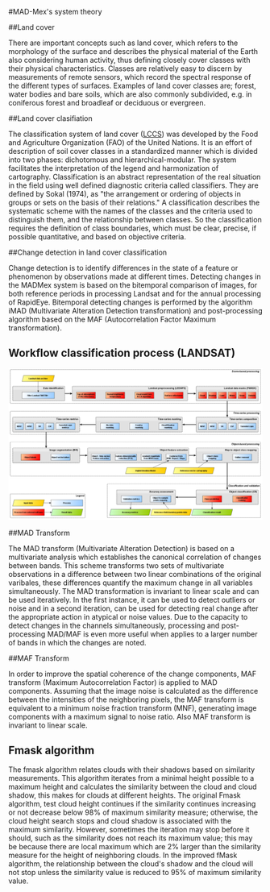 #MAD-Mex's system theory

##Land cover

There are important concepts such as land cover, which refers to the morphology of the surface and describes the physical material of the Earth also considering human activity, thus defining closely cover classes with their physical characteristics. Classes are relatively easy to discern by measurements of remote sensors, which record the spectral response of the different types of surfaces. Examples of land cover classes are; forest, water bodies and bare soils, which are also commonly subdivided, e.g. in coniferous forest and broadleaf or deciduous or evergreen. 


##Land cover clasifiation

The classification system of land cover ([LCCS](http://www.fao.org/docrep/003/x0596e/x0596e00.HTM)) was developed by the Food and Agriculture Organization (FAO) of the United Nations. It is an effort of description of soil cover classes in a standardized manner which is divided into two phases: dichotomous and hierarchical-modular. The system facilitates the interpretation of the legend and harmonization of cartography.
Classification is an abstract representation of the real situation in the field using well defined diagnostic criteria called classifiers. They are defined by Sokal (1974), as "the arrangement or ordering of objects in groups or sets on the basis of their relations." A classification describes the systematic scheme with the names of the classes and the criteria used to distinguish them, and the relationship between classes. So the classification requires the definition of class boundaries, which must be clear, precise, if possible quantitative, and based on objective criteria.


##Change detection  in land cover classification 

Change detection is to identify differences in the state of a feature or phenomenon by observations made at different times. Detecting changes in the MADMex system is based on the bitemporal comparison of images, for both reference periods in processing Landsat and for the annual processing of RapidEye. Bitemporal detecting changes is performed by the algorithm iMAD (Multivariate Alteration Detection transformation) and post-processing algorithm based on the MAF (Autocorrelation Factor Maximum transformation).


## Workflow classification process (LANDSAT)

![MAD-Mex workflow](../images/work_flow.png)


##MAD Transform

The MAD transform (Multivariate Alteration Detection) is based on a multivariate analysis which establishes the canonical correlation of changes between bands. This scheme transforms two sets of multivariate observations in a difference between two linear combinations of the original varibales, these differences quantify the maximum change in all variables simultaneously. The MAD transformation is invariant to linear scale and can be used iteratively. In the first instance, it can be used to detect outliers or noise and in a second iteration, can be used for detecting real change after the appropriate action in atypical or noise values.
Due to the capacity to detect changes in the channels simultaneously, processing and post-processing MAD/MAF is even more useful when applies to a larger number of bands in which the changes are noted.


##MAF Transform

In order to improve the spatial coherence of the change components, MAF transform (Maximum Autocorrelation Factor) is applied to MAD components. Assuming that the image noise is calculated as the difference between the intensities of the neighboring pixels, the MAF transform is equivalent to a minimum noise fraction transform (MNF), generating image components with a maximum signal to noise ratio. Also MAF transform is invariant to linear scale.

## Fmask algorithm

The fmask algorithm relates clouds with their shadows based on similarity measurements. This algorithm iterates from a minimal height possible to a maximum height and calculates the similarity between the cloud and cloud shadow, this makes for clouds at different heights.
The original Fmask algorithm, test cloud height continues if the similarity continues increasing or not decrease below 98% of maximum similarity measure; otherwise, the cloud height search stops and cloud shadow is associated with the maximum similarity. However,
sometimes the iteration may stop before it should, such as the similarity does not reach its maximum value; this may be because there are local maximum which are 2% larger than the similarity measure for the height of neighboring clouds. In the improved fMask algorithm, the relationship between the cloud's shadow and the cloud will not stop unless the similarity value is reduced to 95% of maximum similarity value.
























